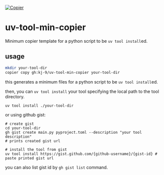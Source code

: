 [![Copier](https://img.shields.io/endpoint?url=https://raw.githubusercontent.com/copier-org/copier/master/img/badge/badge-grayscale-inverted-border-orange.json)](https://github.com/copier-org/copier)

# uv-tool-min-copier

Minimum copier template for a python script to be `uv tool install`ed.

## usage

```bash
mkdir your-tool-dir
copier copy gh:kj-9/uv-tool-min-copier your-tool-dir
```

this generates a minimum files for a python script to be `uv tool install`ed.


then, you can `uv tool install` your tool specifying the local path to the tool directory.
```
uv tool install ./your-tool-dir
```

or using github gist:
```
# create gist
cd your-tool-dir
gh gist create main.py pyproject.toml --description "your tool description"
# prints created gist url

# install the tool from gist
uv tool install https://gist.github.com/{github-username}/{gist-id} # paste printed gist url
```

you can also list gist id by `gh gist list` command.
